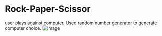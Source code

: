 # Rock-Paper-Scissor
user plays against computer.
Used random number generator to generate computer choice.
![image](https://github.com/SomayPawa/Rock-Paper-Scissor/assets/93252032/e162dd5c-9c0f-4e06-8605-8ee5f0223910)
